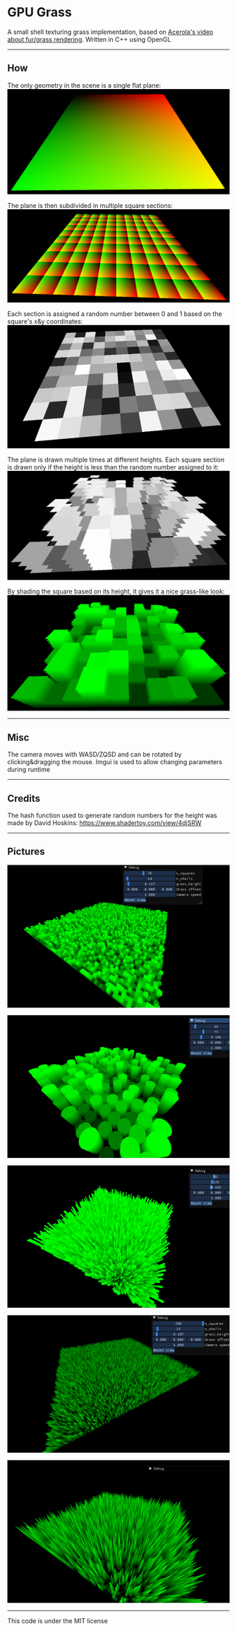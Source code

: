 # GPU Grass
A small shell texturing grass implementation, based on [Acerola's video about fur/grass rendering](https://www.youtube.com/watch?v=9dr-tRQzij4).
Written in C++ using OpenGL
___
## How
The only geometry in the scene is a single flat plane:
![Plane](https://raw.githubusercontent.com/418Cat/gpu-grass/refs/heads/main/images/uv.png)

The plane is then subdivided in multiple square sections:
![Subdivided plane](https://raw.githubusercontent.com/418Cat/gpu-grass/refs/heads/main/images/uv_squares.png)

Each section is assigned a random number between 0 and 1 based on the square's x&y coordinates:
![Random squares](https://raw.githubusercontent.com/418Cat/gpu-grass/refs/heads/main/images/squares_random.png)

The plane is drawn multiple times at different heights. Each square section is drawn only if the height is less than the random number assigned to it:
![Discarded random squares](https://raw.githubusercontent.com/418Cat/gpu-grass/refs/heads/main/images/squares_random_discarded.png)

By shading the square based on its height, it gives it a nice grass-like look:
![Green squares](https://raw.githubusercontent.com/418Cat/gpu-grass/refs/heads/main/images/squares_shaded.png)

___
## Misc
The camera moves with WASD/ZQSD and can be rotated by clicking&dragging the mouse.
Imgui is used to allow changing parameters during runtime
___
## Credits
The hash function used to generate random numbers for the height was made by David Hoskins:
https://www.shadertoy.com/view/4djSRW
___
## Pictures
![Square grass](https://raw.githubusercontent.com/418Cat/gpu-grass/refs/heads/main/images/square.png)

![Round grass](https://raw.githubusercontent.com/418Cat/gpu-grass/refs/heads/main/images/round.png)

![Round dense grass](https://raw.githubusercontent.com/418Cat/gpu-grass/refs/heads/main/images/round_dense.png)

![Pointy grass 0](https://raw.githubusercontent.com/418Cat/gpu-grass/refs/heads/main/images/pointy_0.png)

![Pointy grass 1](https://raw.githubusercontent.com/418Cat/gpu-grass/refs/heads/main/images/pointy_1.png)
___
This code is under the MIT license